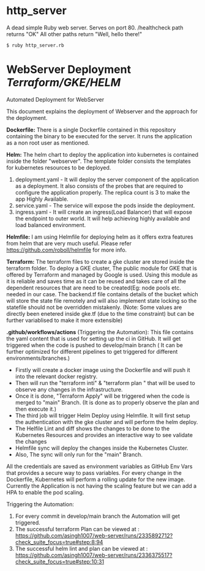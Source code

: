 # http_server
A dead simple Ruby web server.
Serves on port 80.
/healthcheck path returns "OK"
All other paths return "Well, hello there!"

`$ ruby http_server.rb`

# WebServer Deployment *Terraform/GKE/HELM*

Automated Deployment for WebServer

This document explains the deployment of Webserver and the approach for the deployment.

**Dockerfile:** There is a single Dockerfile contained in this repository containing the binary to be executed for the server. It runs the application as a non root user as mentioned.

**Helm:** The helm chart to deploy the application into kubernetes is contained inside the folder "webserver". The template folder consists the templates for kubernetes resources to be deployed.
  1) deployment.yaml - It will deploy the server component of the application as a deployment. It also consists of the probes that are required to configure the application properly. The replica count is 3 to make the app Highly Available.
  2) service.yaml - The service will expose the pods inside the deployment.
  4) ingress.yaml - It will create an ingress(Load Balancer) that will expose the endpoint to outer world. It will help achieving highly available and load balanced environment.


**Helmfile:** I am using Helmfile for deploying helm as it offers extra features from helm that are very much useful.
Please refer https://github.com/roboll/helmfile for more info.

**Terraform:** The terraform files to create a gke cluster are stored inside the terraform folder.
  To deploy a GKE cluster, The public module for GKE that is offered by Terraform and managed by Google is used. Using this module as it is reliable and saves time as it can be reused and takes care of all the dependent resources that are need to be created(Eg: node pools etc. needed in our case.
  The backend.tf file contains details of the bucket which will store the state file remotely and will also implement state locking so the statefile should not be overridden mistakenly. 
  (Note: Some values are directly been enetered inside gke.tf (due to the time constraint) but can be further variablised to make it more extensible)

**.github/workflows/actions** (Triggering the Automation):  This file contains the yaml content that is used for setting up the ci in GitHub.
  It will get triggered when the code is pushed to develop/main branch ( It can be further optimized for different pipelines to get triggered for different environments/branches.)
  - Firstly will create a docker image using the Dockerfile and will push it into the relevant docker registry.
  - Then will run the "terraform inti" & "terraform plan " that will be used to observe any changes in the infrastructure.
  - Once it is done, "Terraform Apply" will be triggered when the code is merged to "main" Branch.
  (It is done as to properly observe the plan and then execute it.)
  - The third job will trigger Helm Deploy using Helmfile. It will first setup the authentication with the gke cluster and will perform the helm deploy.
  - The Helfile Lint and diff shows the changes to be done to the Kubernetes Resources and provides an interactive way to see validate the changes
  - Helmfile sync will deploy the changes inside the Kubernetes Cluster.
  - Also, The sync will only run for the "main" Branch.
  
  All the credentials are saved as environment variables as GitHub Env Vars that provides a secure way to pass variables.
  For every change in the Dockerfile, Kubernetes will perform a rolling update for the new image.
  Currently the Application is not having the scaling feature but we can add a HPA to enable the pod scaling.

Triggering the Automation:

1) For every commit in develop/main branch the Automation will get triggered.
2) The successful terraform Plan can be viewed at : https://github.com/asingh1007/web-server/runs/2335892712?check_suite_focus=true#step:8:94
3) The successful helm lint and plan can be viewed at : https://github.com/asingh1007/web-server/runs/2336375517?check_suite_focus=true#step:10:31 
